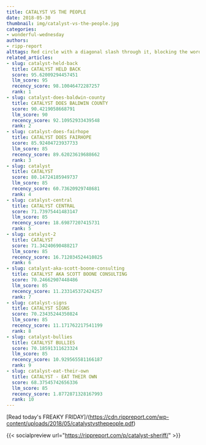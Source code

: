 ```yaml
---
title: CATALYST VS THE PEOPLE
date: 2018-05-30
thumbnail: img/catalyst-vs-the-people.jpg
categories:
- wonderful-wednesday
authors:
- ripp-report
alttags: Red circle with a diagonal slash through it, blocking the word CATALYST, referencing opposition discussed in the FREAKY ...
related_articles:
- slug: catalyst-held-back
  title: CATALYST HELD BACK
  score: 95.62009294457451
  llm_score: 95
  recency_score: 98.10046472287257
  rank: 1
- slug: catalyst-does-baldwin-county
  title: CATALYST DOES BALDWIN COUNTY
  score: 90.4219058668791
  llm_score: 90
  recency_score: 92.10952933439548
  rank: 2
- slug: catalyst-does-fairhope
  title: CATALYST DOES FAIRHOPE
  score: 85.92404723937733
  llm_score: 85
  recency_score: 89.62023619688662
  rank: 3
- slug: catalyst
  title: CATALYST
  score: 80.14724185949737
  llm_score: 85
  recency_score: 60.73620929748681
  rank: 4
- slug: catalyst-central
  title: CATALYST CENTRAL
  score: 71.73975441483147
  llm_score: 85
  recency_score: 18.69877207415731
  rank: 5
- slug: catalyst-2
  title: CATALYST
  score: 71.34240690488217
  llm_score: 85
  recency_score: 16.712034524410825
  rank: 6
- slug: catalyst-aka-scott-boone-consulting
  title: CATALYST AKA SCOTT BOONE CONSULTING
  score: 70.24662907448486
  llm_score: 85
  recency_score: 11.233145372424257
  rank: 7
- slug: catalyst-signs
  title: CATALYST SIGNS
  score: 70.23435244350824
  llm_score: 85
  recency_score: 11.171762217541199
  rank: 8
- slug: catalyst-bullies
  title: CATALYST BULLIES
  score: 70.18591311623324
  llm_score: 85
  recency_score: 10.929565581166187
  rank: 9
- slug: catalyst-eat-their-own
  title: CATALYST - EAT THEIR OWN
  score: 68.37545742656336
  llm_score: 85
  recency_score: 1.8772871328167993
  rank: 10
---
```

[Read today's FREAKY FRIDAY]/(https://cdn.rippreport.com/wp-content/uploads/2018/05/catalystvsthepeople.pdf)

{{< socialpreview url="https://rippreport.com/p/catalyst-sheriff/" >}}

